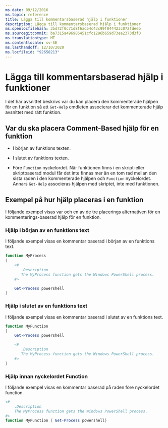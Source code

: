 ```yaml
---
ms.date: 09/12/2016
ms.topic: reference
title: Lägga till kommentarsbaserad hjälp i funktioner
description: Lägga till kommentarsbaserad hjälp i funktioner
ms.openlocfilehash: 3bd72f0c71d8f6ad54c43c99f044423c072fdeeb
ms.sourcegitcommit: ba7315a496986451cfc1296b659d73ea2373d3f0
ms.translationtype: MT
ms.contentlocale: sv-SE
ms.lasthandoff: 12/10/2020
ms.locfileid: "92658213"
---
```

# <a name="placing-comment-based-help-in-functions"></a>Lägga till kommentarsbaserad hjälp i funktioner

I det här avsnittet beskrivs var du kan placera den kommenterade hjälpen för en funktion så att `Get-Help` cmdleten associerar det kommenterade hjälp avsnittet med rätt funktion.

## <a name="where-to-place-comment-based-help-for-a-function"></a>Var du ska placera Comment-Based hjälp för en funktion

- I början av funktions texten.

- I slutet av funktions texten.

- Före `Function` nyckelordet. När funktionen finns i en skript-eller skriptbaserad modul får det inte finnas mer än en tom rad mellan den sista raden i den kommenterade hjälpen och `Function` nyckelordet. Annars `Get-Help` associeras hjälpen med skriptet, inte med funktionen.

## <a name="examples-of-help-placement-in-a-function"></a>Exempel på hur hjälp placeras i en funktion

I följande exempel visas var och en av de tre placerings alternativen för en kommenterings-baserad hjälp för en funktion.

### <a name="help-at-the-beginning-of-a-function-body"></a>Hjälp i början av en funktions text

I följande exempel visas en kommentar baserad i början av en funktions text.

```powershell
function MyProcess
{
    <#
       .Description
       The MyProcess function gets the Windows PowerShell process.
    #>

    Get-Process powershell
}
```

### <a name="help-at-the-end-of-a-function-body"></a>Hjälp i slutet av en funktions text

 I följande exempel visas en kommentar baserad i slutet av en funktions text.

```powershell
function MyFunction
{
    Get-Process powershell

    <#
       .Description
       The MyProcess function gets the Windows PowerShell process.
    #>
}
```

### <a name="help-before-the-function-keyword"></a>Hjälp innan nyckelordet Function

 I följande exempel visas en kommentar baserad på raden före nyckelordet function.

```powershell
<#
    .Description
    The MyProcess function gets the Windows PowerShell process.
#>
function MyFunction { Get-Process powershell}
```

